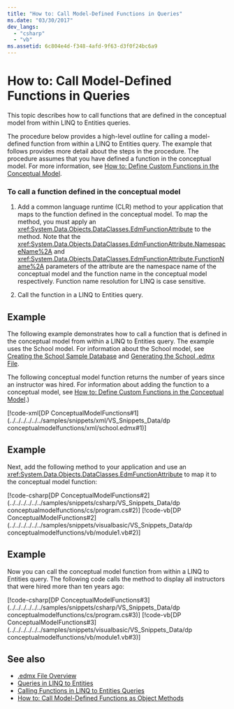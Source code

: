 ```yaml
---
title: "How to: Call Model-Defined Functions in Queries"
ms.date: "03/30/2017"
dev_langs: 
  - "csharp"
  - "vb"
ms.assetid: 6c804e4d-f348-4afd-9f63-d3f0f24bc6a9
---
```

# How to: Call Model-Defined Functions in Queries
This topic describes how to call functions that are defined in the conceptual model from within LINQ to Entities queries.  
  
 The procedure below provides a high-level outline for calling a model-defined function from within a LINQ to Entities query. The example that follows provides more detail about the steps in the procedure. The procedure assumes that you have defined a function in the conceptual model. For more information, see [How to: Define Custom Functions in the Conceptual Model](/previous-versions/dotnet/netframework-4.0/dd456812(v=vs.100)).  
  
### To call a function defined in the conceptual model  
  
1. Add a common language runtime (CLR) method to your application that maps to the function defined in the conceptual model. To map the method, you must apply an <xref:System.Data.Objects.DataClasses.EdmFunctionAttribute> to the method. Note that the <xref:System.Data.Objects.DataClasses.EdmFunctionAttribute.NamespaceName%2A> and <xref:System.Data.Objects.DataClasses.EdmFunctionAttribute.FunctionName%2A> parameters of the attribute are the namespace name of the conceptual model and the function name in the conceptual model respectively. Function name resolution for LINQ is case sensitive.  
  
2. Call the function in a LINQ to Entities query.  
  
## Example  
 The following example demonstrates how to call a function that is defined in the conceptual model from within a LINQ to Entities query. The example uses the School model. For information about the School model, see [Creating the School Sample Database](/previous-versions/dotnet/netframework-4.0/bb399731(v=vs.100)) and [Generating the School .edmx File](/previous-versions/dotnet/netframework-4.0/bb399739(v=vs.100)).  
  
 The following conceptual model function returns the number of years since an instructor was hired. For information about adding the function to a conceptual model, see [How to: Define Custom Functions in the Conceptual Model](/previous-versions/dotnet/netframework-4.0/dd456812(v=vs.100)).)  
  
 [!code-xml[DP ConceptualModelFunctions#1](../../../../../../samples/snippets/xml/VS_Snippets_Data/dp conceptualmodelfunctions/xml/school.edmx#1)]
  
## Example  
 Next, add the following method to your application and use an <xref:System.Data.Objects.DataClasses.EdmFunctionAttribute> to map it to the conceptual model function:  
  
 [!code-csharp[DP ConceptualModelFunctions#2](../../../../../../samples/snippets/csharp/VS_Snippets_Data/dp conceptualmodelfunctions/cs/program.cs#2)]
 [!code-vb[DP ConceptualModelFunctions#2](../../../../../../samples/snippets/visualbasic/VS_Snippets_Data/dp conceptualmodelfunctions/vb/module1.vb#2)]  
  
## Example  
 Now you can call the conceptual model function from within a LINQ to Entities query. The following code calls the method to display all instructors that were hired more than ten years ago:  
  
 [!code-csharp[DP ConceptualModelFunctions#3](../../../../../../samples/snippets/csharp/VS_Snippets_Data/dp conceptualmodelfunctions/cs/program.cs#3)]
 [!code-vb[DP ConceptualModelFunctions#3](../../../../../../samples/snippets/visualbasic/VS_Snippets_Data/dp conceptualmodelfunctions/vb/module1.vb#3)]  
  
## See also

- [.edmx File Overview](/previous-versions/dotnet/netframework-4.0/cc982042(v=vs.100))
- [Queries in LINQ to Entities](queries-in-linq-to-entities.md)
- [Calling Functions in LINQ to Entities Queries](calling-functions-in-linq-to-entities-queries.md)
- [How to: Call Model-Defined Functions as Object Methods](how-to-call-model-defined-functions-as-object-methods.md)
